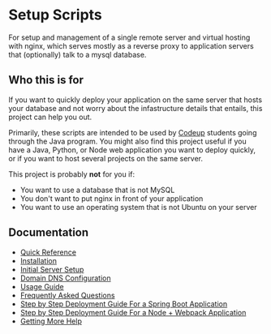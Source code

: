 # Setup Scripts

For setup and management of a single remote server and virtual hosting with
nginx, which serves mostly as a reverse proxy to application servers that
(optionally) talk to a mysql database.

## Who this is for

If you want to quickly deploy your application on the same server that hosts
your database and not worry about the infastructure details that entails, this
project can help you out.

Primarily, these scripts are intended to be used by [Codeup](http://codeup.com)
students going through the Java program. You might also find this project useful
if you have a Java, Python, or Node web application you want to deploy quickly,
or if you want to host several projects on the same server.

This project is probably **not** for you if:

- You want to use a database that is not MySQL
- You don't want to put nginx in front of your application
- You want to use an operating system that is not Ubuntu on your server

## Documentation

- [Quick Reference](docs/quick-reference.md)
- [Installation](docs/installation.md)
- [Initial Server Setup](docs/initial-server-setup.md)
- [Domain DNS Configuration](docs/dns-configuration.md)
- [Usage Guide](docs/usage.md)
- [Frequently Asked Questions](docs/faq.md)
- [Step by Step Deployment Guide For a Spring Boot Application](docs/spring-boot-deployment-guide.md)
- [Step by Step Deployment Guide For a Node + Webpack Application](docs/node-movies-deployment-guide.md)
- [Getting More Help](SUPPORT.md)
